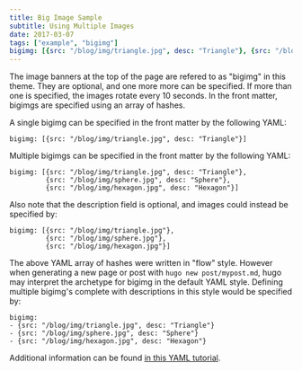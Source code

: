 ```yaml
---
title: Big Image Sample
subtitle: Using Multiple Images
date: 2017-03-07
tags: ["example", "bigimg"]
bigimg: [{src: "/blog/img/triangle.jpg", desc: "Triangle"}, {src: "/blog/img/sphere.jpg", desc: "Sphere"}, {src: "/blog/img/hexagon.jpg", desc: "Hexagon"}]
---
```


The image banners at the top of the page are refered to as "bigimg" in this theme. They are optional, and one more more can be specified. If more than one is specified, the images rotate every 10 seconds. In the front matter, bigimgs are specified using an array of hashes.

<!--more-->

A single bigimg can be specified in the front matter by the following YAML:
```
bigimg: [{src: "/blog/img/triangle.jpg", desc: "Triangle"}]
```

Multiple bigimgs can be specified in the front matter by the following YAML:
```
bigimg: [{src: "/blog/img/triangle.jpg", desc: "Triangle"},
         {src: "/blog/img/sphere.jpg", desc: "Sphere"},
         {src: "/blog/img/hexagon.jpg", desc: "Hexagon"}]
```

Also note that the description field is optional, and images could instead be specified by:
```
bigimg: [{src: "/blog/img/triangle.jpg"},
         {src: "/blog/img/sphere.jpg"},
         {src: "/blog/img/hexagon.jpg"}]
```

The above YAML array of hashes were written in "flow" style. However when generating a new page or post with `hugo new post/mypost.md`, hugo may interpret the archetype for bigimg in the default YAML style. Defining multiple bigimg's complete with descriptions in this style would be specified by:
```
bigimg: 
- {src: "/blog/img/triangle.jpg", desc: "Triangle"}
- {src: "/blog/img/sphere.jpg", desc: "Sphere"}
- {src: "/blog/img/hexagon.jpg", desc: "Hexagon"}
```

Additional information can be found [in this YAML tutorial](https://rhnh.net/2011/01/31/yaml-tutorial/).